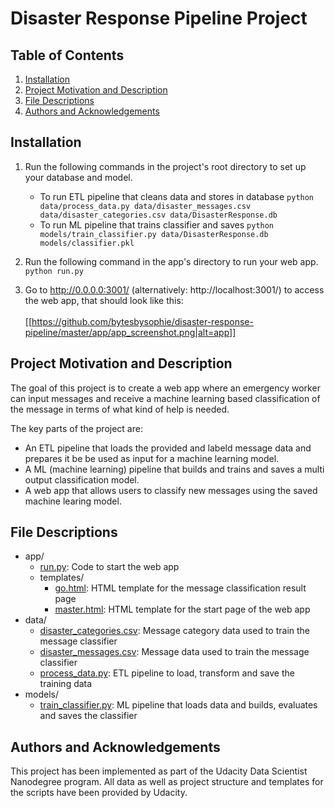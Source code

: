# Disaster Response Pipeline Project

## Table of Contents
1. [Installation](#Installation)
2. [Project Motivation and Description](#Project-Motivation)
3. [File Descriptions](#File-Descriptions)
4. [Authors and Acknowledgements](#Authors-Acknowledgements)

## Installation <a name="Installation"></a>
1. Run the following commands in the project's root directory to set up your database and model.

    - To run ETL pipeline that cleans data and stores in database
        `python data/process_data.py data/disaster_messages.csv data/disaster_categories.csv data/DisasterResponse.db`
    - To run ML pipeline that trains classifier and saves
        `python models/train_classifier.py data/DisasterResponse.db models/classifier.pkl`

2. Run the following command in the app's directory to run your web app.
    `python run.py`

3. Go to http://0.0.0.0:3001/ (alternatively: http://localhost:3001/) to access the web app, that should look like this:
<br><br>
[[https://github.com/bytesbysophie/disaster-response-pipeline/master/app/app_screenshot.png|alt=app]]

## Project Motivation and Description <a name="Project-Motivation"></a>
The goal of this project is to create a web app where an emergency worker can input messages and receive a machine learning based classification of the message in terms of what kind of help is needed.

The key parts of the project are:
* An ETL pipeline that loads the provided and labeld message data and prepares it be be used as input for a machine learning model.
* A ML (machine learning) pipeline that builds and trains and saves a multi output classification model.
* A web app that allows users to classify new messages using the saved machine learing model.

## File Descriptions <a name="File-Descriptions"></a>

* app/
    * [run.py](https://github.com/bytesbysophie/disaster-response-pipeline/blob/master/app/run.py): Code to start the web app
    * templates/
        * [go.html](https://github.com/bytesbysophie/disaster-response-pipeline/blob/master/app/templates/go.html): HTML template for the message classification result page
        * [master.html](https://github.com/bytesbysophie/disaster-response-pipeline/blob/master/app/templates/master.html): HTML template for the start page of the web app
* data/
    * [disaster_categories.csv](https://github.com/bytesbysophie/disaster-response-pipeline/blob/master/data/disaster_categories.csv): Message category data used to train the message classifier
    * [disaster_messages.csv](https://github.com/bytesbysophie/disaster-response-pipeline/blob/master/data/disaster_messages.csv): Message data used to train the message classifier
    * [process_data.py](https://github.com/bytesbysophie/disaster-response-pipeline/blob/master/data/process_data.py): ETL pipeline to load, transform and save the training data
* models/
    * [train_classifier.py](https://github.com/bytesbysophie/disaster-response-pipeline/blob/master/models/train_classifier.py): ML pipeline that loads data and builds, evaluates and saves the classifier


## Authors and Acknowledgements <a name="Authors-Acknowledgements"></a>
This project has been implemented as part of the Udacity Data Scientist Nanodegree program. All data as well as project structure and templates for the scripts have been provided by Udacity.
